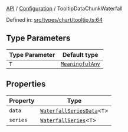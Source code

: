 [API](../../overview.md) / [Configuration](../overview.md) / TooltipDataChunkWaterfall

Defined in: [src/types/chart/tooltip.ts:64](https://github.com/gravity-ui/charts/blob/6aea3bcf86facdd4a019a7e612d7ac7e27006c35/src/types/chart/tooltip.ts#L64)

## Type Parameters

| Type Parameter | Default type |
| ------ | ------ |
| `T` | [`MeaningfulAny`](../../Utilities/type-aliases/MeaningfulAny.md) |

## Properties

| Property | Type |
| ------ | ------ |
| <a id="data"></a> `data` | [`WaterfallSeriesData`](../../Series/Waterfall/interfaces/WaterfallSeriesData.md)\<`T`\> |
| <a id="series"></a> `series` | [`WaterfallSeries`](../../Series/Waterfall/interfaces/WaterfallSeries.md)\<`T`\> |
